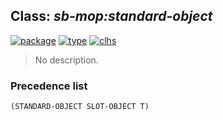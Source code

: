 ## Class: ***sb-mop:standard-object***
[![package](https://img.shields.io/badge/Package-SB--MOP-5f9ea0.svg?style=social&colorA=999999)](../) [![type](https://img.shields.io/badge/Type-Class-5f9ea0.svg?style=social&colorA=999999)](../#class) [![clhs](https://img.shields.io/badge/CLHS-STANDARD--OBJECT-5f9ea0.svg?style=social&colorA=999999)](http://www.lispworks.com/documentation/HyperSpec/Body/t_std_ob.htm) 

> No description.

### Precedence list
```
(STANDARD-OBJECT SLOT-OBJECT T)
```
